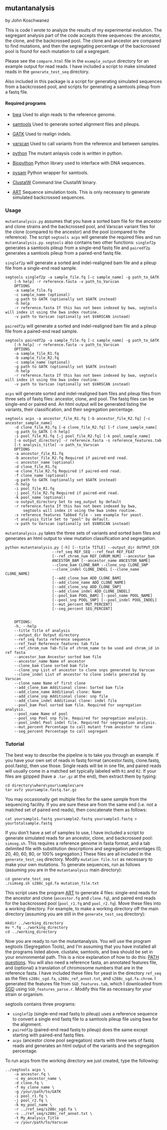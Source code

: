 ## mutantanalysis
by John Koschwanez

This is code I wrote to analyze the results of my experimental evolution. The segregant analysis part of the code accepts three sequences: the ancestor, the clone, and the backcrossed pool. The clone and ancestor are compared to find mutations, and then the segregating percentage of the backcrossed pool is found for each mutation to call a segregant.

Please see the `compare.html` file in the `example_output` directory for an example output for read reads. I have included a script to make simulated reads in the `generate_test_seq` directory.

Also included in this package is a script for generating simulated sequences from a backcrossed pool, and scripts for generating a samtools pileup from a fastq file. 

#### Required programs

- [bwa](http://bio-bwa.sourceforge.net/ "bwa") Used to align reads to the reference genome.
- [samtools](http://samtools.sourceforge.net/ "samtools") Used to generate sorted alignment files and pileups.
- [GATK](http://www.broadinstitute.org/gatk/ "Genome Analysis Toolkit") Used to realign indels.
- [varscan](http://varscan.sourceforge.net/ "varscan") Used to call variants from the reference and between samples.
- [python](http://www.python.org/ "python") The mutant anlaysis code is written in python.
- [Biopython](http://biopython.org/wiki/Biopython/ "Biopython") Python library used to interface with DNA sequences.
- [pysam](http://code.google.com/p/pysam/ "pysam") Python wrapper for samtools.
- [ClustalW](http://www.clustal.org/clustal2/ "clustalW") Command line ClustalW binary.

- [ART](http://www.niehs.nih.gov/research/resources/software/biostatistics/art/) Sequence simulation tools. This is only necessary to generate simulated backcrossed sequences.

### Usage

`mutantanalysis.py` assumes that you have a sorted bam file for the ancestor and clone strains and the backcrossed pool, and Varscan variant files for the clone (compared to the ancestor) and the pool (compared to the reference). The script `segtools acps` will generate the required files and run `mutantanalysis.py`. `segtools` also contains two other functions: `singlef2p` generates a samtools pileup from a single-end fastq file and `pairedf2p` generates a samtools pileup from a paired-end fastq file.

`singlef2p` will generate a sorted and indel-realigned bam file and a pileup file from a single-end read sample.

    segtools singlef2p -a sample_file.fq [-c sample_name] -g path_to_GATK 
        [-h help] -r reference.fasta -v path_to_Varscan
        OPTIONS
        -a sample_file.fq 
        -c sample_name (optional)
        -g path to GATK (optionally set $GATK instead)
        -h help
        -r reference.fasta If this has not been indexed by bwa, segtools will index it using the bwa index routine.
        -v path to Varscan (optionally set $VARSCAN instead)

`pairedf2p` will generate a sorted and indel-realigned bam file and a pileup file from a paired-end read sample.

    segtools pairedf2p -a sample_file.fq [-c sample_name] -g path_to_GATK
        [-h help] -r reference.fasta -v path_to_Varscan
        OPTIONS
        -a sample_file_R1.fq 
        -b sample_file_R2.fq
        -c sample_name (optional)
        -g path to GATK (optionally set $GATK instead)
        -h help
        -r reference.fasta If this has not been indexed by bwa, segtools will index it using the bwa index routine.
        -v path to Varscan (optionally set $VARSCAN instead)

`acps` will generate sorted and indel-realigned bam files and pileup files from three sets of fastq files: ancestor, clone, and pool. The fastq files can be single-end or paired end. An html output will be generated listing the variants, their classification, and their segregation percentage.

    segtools acps -a ancestor_file_R1.fq [-b ancestor_file_R2.fq] [-c ancestor_sample_name] 
        -d clone_file_R1.fq [-e clone_file_R2.fq] [-f clone_sample_name] 
        -g path_to_GATK [-h help] 
        -i pool_file_R1.fq [-j pool_file_R2.fq] [-k pool_sample_name] 
        [-o output_directory] -r reference.fasta -s reference_features.tab 
        [-t analysis_title] -v path_to_Varscan
        OPTIONS
        -a ancestor_file_R1.fq 
        -b ancestor_file_R2.fq Required if paired-end read.
        -c ancestor_name (optional)
        -d clone_file_R1.fq 
        -e clone_file_R2.fq Required if paired-end read.
        -f clone_name (optional)
        -g path to GATK (optionally set $GATK instead)
        -h help
        -i pool_file_R1.fq 
        -j pool_file_R2.fq Required if paired-end read.
        -k pool_name (optional)
        -o output_directory Set to seg_output by default
        -r reference.fasta If this has not been indexed by bwa,
            segtools will index it using the bwa index routine.
        -s reference_features Tabbed file - see example for yeast.
        -t analysis_title Set to "pool" by default.
        -v path to Varscan (optionally set $VARSCAN instead)

`mutantanalysis.py` takes the three sets of variants and sorted bam files and generates an html output to view mutation classification and segregation.

    python mutantanalysis.py [-h] [--title TITLE] --output_dir OUTPUT_DIR
                         --ref_seq REF_SEQ --ref_feat REF_FEAT
                         [--ref_chrom_num REF_CHROM_NUM] --ancestor_bam
                         ANCESTOR_BAM [--ancestor_name ANCESTOR_NAME]
                         --clone_bam CLONE_BAM --clone_snp CLONE_SNP
                         --clone_indel CLONE_INDEL [--clone_name CLONE_NAME]
                         [--add_clone_bam ADD_CLONE_BAM]
                         [--add_clone_name ADD_CLONE_NAME]
                         [--add_clone_snp ADD_CLONE_SNP]
                         [--add_clone_indel ADD_CLONE_INDEL]
                         [--pool_bam POOL_BAM] [--pool_name POOL_NAME]
                         [--pool_snp POOL_SNP] [--pool_indel POOL_INDEL]
                         [--mut_percent MUT_PERCENT]
                         [--seg_percent SEG_PERCENT]


        OPTIONS:
        -h, --help 
        --title Title of analysis
        --output_dir Output directory
        --ref_seq fasta reference sequence
        --ref_feat Reference features tab file
        --ref_chrom_num Tab-file of chrom_name to be used and chrom_id in ref fasta
        --ancestor_bam Ancestor sorted bam file
        --ancestor_name Name of ancestor
        --clone_bam Clone sorted bam file
        --clone_snp List of ancestor to clone snps generated by Varscan
        --clone_indel List of ancestor to clone indels generated by Varscan
        --clone_name Name of first clone
        --add_clone_bam Additional clone: Sorted bam file
        --add_clone_name Additional clone: Name
        --add_clone_snp Additional clone: snp file
        --add_clone_indel Additional clone: indel file
        --pool_bam Pool sorted bam file. Required for segregation analysis.
        --pool_name Name of pool
        --pool_snp Pool snp file. Required for segregation analysis.
        --pool_indel Pool indel file. Required for segregation analysis.
        --mut_percent Percentage to call mutant from ancestor to clone
        --seg_percent Percentage to call segregant

### Tutorial

The best way to describe the pipeline is to take you through an example. If you have your own set of reads in fastq format (ancestor.fastq, clone.fastq, pool.fastq), then use those. Single reads will be in one file, and paired reads will usually come in a matched set typically labeled with `R1` and `R2`. If your files are gzipped (have a `.tar.gz` at the end), then extract them by typing:

    cd directory\where\your\samples\are
    tar xvfz yoursample.fastq.tar.gz

You may occasionally get multiple files for the same sample from the sequencing facility. If you are sure these are from the same end (i.e. not a matched set of paired end reads), then concatenate them as follows:

    cat yoursample1.fastq yoursample2.fastq yoursample3.fastq > yourtotalsample.fastq

If you don't have a set of samples to use, I have included a script to generate simulated reads for an ancestor, clone, and backcrossed pool: `simseg.sh`. This requires a reference genome in fasta format, and a tab delimited file with substitution descriptions and segregation percentages (0, 20, 40, 60, 80, or 100% segregation.) These files are all included in the `generate_test_seq` directory. Modify `mutation file.txt` as necessary to make your own mutations. To generate sequences, run as follows (assuming you are in the `mutantanalysis` main directory):

    cd generate_test_seq
    ./simseg.sh s288c_sgd.fa mutation_file.txt

This script uses the program [ART](http://www.niehs.nih.gov/research/resources/software/biostatistics/art/) to generate 4 files: single-end reads for the ancestor and clone (`ancestor.fq` and `clone.fq`), and paired end reads for the backcrossed pool (`pool_r1.fq` and `pool_r2.fq`). Move these files into a working directory. For example, to make a working directory off the main directory (assuming you are still in the `generate_test_seq` directory):

    mkdir ../working_directory
    mv *.fq ../working_directory
    cd ../working_directory

Now you are ready to run the mutantanalysis. You will use the program segtools (Segregation Tools), and I'm assuming that you have installed all the programs listed above. clustalw, samtools, and bwa should be set in your environmental path. This is a nice explanation of how to do this: [PATH questions](http://superuser.com/questions/284342/what-are-path-and-other-environment-variables-and-how-can-i-set-or-use-them/ "Setting the environmental path"). You will also need a reference fasta, an annotated features file, and (optional) a translation of chromosome numbers that are in the reference fasta. I have included these files for yeast in the directory `ref_seq` as the files `s288c_sgd.fa`, `s288c_ref_annot.txt`, and `s288c_sgd.fa.chrom`. I generated the features file from `SGD_features.tab`, which I downloaded from [SGD](http://www.yeastgenome.org/ "SGD") using `SGD_features_parse.r`. Modify this file as necessary for your strain or organism.

segtools contains three programs:
- `singlef2p` (single-end read fastq to pileup) uses a reference sequence to convert a single end fastq file to a samtools pileup file using bwa for the alignment.
- `pairedf2p` (paired-end read fastq to pileup) does the same except starting with paired-end fastq files.
- `acps` (ancestor clone pool segregation) starts with three sets of fastq reads and generates an html output of the variants and the segregation percentage.

To run acps from the working directory we just created, type the following:

    ../segtools acps \
        -a ancestor.fq \
        -c my_ancestor_name \
        -d clone.fq \
        -f my_clone_name \
        -g /your/path/to/GATK
        -i pool_r1.fq \
        -j pool_r2.fq \
        -k my_pool_name \
        -r ../ref_seq/s288c_sgd.fa \
        -s ../ref_seq/s288c_ref_annot.txt \
        -t My_Analysis_Title
        -v /your/path/to/Varscan
